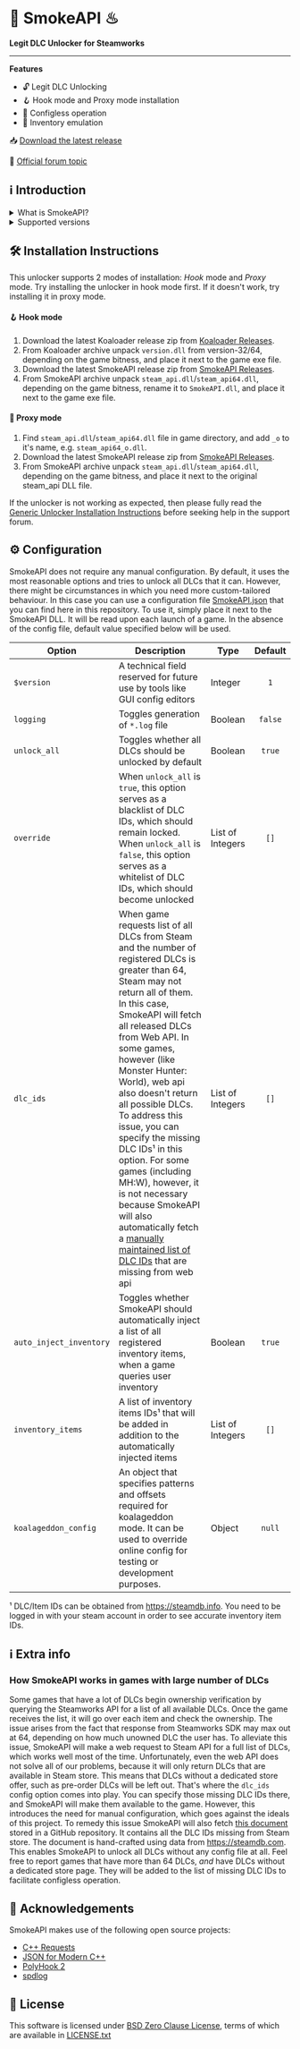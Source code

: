 # 🐨 SmokeAPI ♨

**Legit DLC Unlocker for Steamworks**
___

**Features**

- 🔓 Legit DLC Unlocking
- 🪝 Hook mode and Proxy mode installation
- 📝 Configless operation
- 🛅 Inventory emulation

📥 [Download the latest release](https://github.com/acidicoala/SmokeAPI/releases/latest)

💬 [Official forum topic](https://cs.rin.ru/forum/viewtopic.php?p=2597932#p2597932)

## ℹ Introduction

<details><summary>What is SmokeAPI?</summary>

SmokeAPI is a DLC unlocker for the games that are legitimately owned in your Steam account. It attempts to fool games that use Steamworks SDK into thinking that you own the desired DLCs. However, SmokeAPI does not modify the rest of the Steamworks SDK, hence features like multiplayer, achievements, etc. remain fully functional.

</details>


<details><summary>Supported versions</summary>

SmokeAPI aims to support all released SteamAPI versions. When it encountered a new, unsupported interface version, it will fall back on the latest supported version. Below is a list of supported interface versions:

- ISteamClient v6—v20. (Versions before 6 did not contain any DLC related interfaces)
- ISteamApps v2—v8. (Version 1 did not contain any DLC related functions)
- ISteamUser v12—v21. (Versions before 12 did not contain any DLC related functions)
- ISteamInventory v1—v3.

Steam inventory does not work in all games with steam inventory because of custom implementation, and online checks.
The list of games where inventory emulation has been shown to work is as follows:
- Project Winter
- Euro Truck Simulator 2
- Bloons TD 6

</details>

## 🛠 Installation Instructions

This unlocker supports 2 modes of installation: *Hook* mode and *Proxy* mode.
Try installing the unlocker in hook mode first. If it doesn't work, try installing it in proxy mode.

#### 🪝 Hook mode

1. Download the latest Koaloader release zip from [Koaloader Releases].
2. From Koaloader archive unpack `version.dll` from version-32/64, depending on the game bitness, and place it next to the game exe file.
3. Download the latest SmokeAPI release zip from [SmokeAPI Releases].
4. From SmokeAPI archive unpack `steam_api.dll`/`steam_api64.dll`, depending on the game bitness, rename it to `SmokeAPI.dll`, and place it next to the game exe file.

#### 🔀 Proxy mode

1. Find `steam_api.dll`/`steam_api64.dll` file in game directory, and add `_o` to it's name, e.g. `steam_api64_o.dll`.
2. Download the latest SmokeAPI release zip from [SmokeAPI Releases].
3. From SmokeAPI archive unpack `steam_api.dll`/`steam_api64.dll`, depending on the game bitness, and place it next to the original steam_api DLL file.

If the unlocker is not working as expected, then please fully read the [Generic Unlocker Installation Instructions] before seeking help in the support forum.

[Koaloader Releases]: https://github.com/acidicoala/Koaloader/releases/latest

[SmokeAPI Releases]: https://github.com/acidicoala/SmokeAPI/releases/latest

[Generic Unlocker Installation Instructions]: https://gist.github.com/acidicoala/2c131cb90e251f97c0c1dbeaf2c174dc

## ⚙ Configuration

SmokeAPI does not require any manual configuration. By default, it uses the most reasonable options and tries to unlock all DLCs that it can. However, there might be circumstances in which you need more custom-tailored behaviour. In this case you can use a configuration file [SmokeAPI.json] that you can find here in this repository. To use it, simply place it next to the SmokeAPI DLL. It will be read upon each launch of a game. In the absence of the config file, default value specified below will be used.

| Option                  | Description                                                                                                                                                                                                                                                                                                                                                                                                                                                                                                                                                                 | Type             | Default |
|-------------------------|-----------------------------------------------------------------------------------------------------------------------------------------------------------------------------------------------------------------------------------------------------------------------------------------------------------------------------------------------------------------------------------------------------------------------------------------------------------------------------------------------------------------------------------------------------------------------------|------------------|:-------:|
| `$version`              | A technical field reserved for future use by tools like GUI config editors                                                                                                                                                                                                                                                                                                                                                                                                                                                                                                  | Integer          |   `1`   |
| `logging`               | Toggles generation of `*.log` file                                                                                                                                                                                                                                                                                                                                                                                                                                                                                                                                          | Boolean          | `false` |
| `unlock_all`            | Toggles whether all DLCs should be unlocked by default                                                                                                                                                                                                                                                                                                                                                                                                                                                                                                                      | Boolean          | `true`  |
| `override`              | When `unlock_all` is `true`, this option serves as a blacklist of DLC IDs, which should remain locked. When `unlock_all` is `false`, this option serves as a whitelist of DLC IDs, which should become unlocked                                                                                                                                                                                                                                                                                                                                                             | List of Integers |  `[]`   |
| `dlc_ids`               | When game requests list of all DLCs from Steam and the number of registered DLCs is greater than 64, Steam may not return all of them. In this case, SmokeAPI will fetch all released DLCs from Web API. In some games, however (like Monster Hunter: World), web api also doesn't return all possible DLCs. To address this issue, you can specify the missing DLC IDs¹ in this option. For some games (including MH:W), however, it is not necessary because SmokeAPI will also automatically fetch a [manually maintained list of DLC IDs] that are missing from web api | List of Integers |  `[]`   |
| `auto_inject_inventory` | Toggles whether SmokeAPI should automatically inject a list of all registered inventory items, when a game queries user inventory                                                                                                                                                                                                                                                                                                                                                                                                                                           | Boolean          | `true`  |
| `inventory_items`       | A list of inventory items IDs¹ that will be added in addition to the automatically injected items                                                                                                                                                                                                                                                                                                                                                                                                                                                                           | List of Integers |  `[]`   |
| `koalageddon_config`    | An object that specifies patterns and offsets required for koalageddon mode. It can be used to override online config for testing or development purposes.                                                                                                                                                                                                                                                                                                                                                                                                                  | Object           | `null`  |

¹ DLC/Item IDs can be obtained from https://steamdb.info. You need to be logged in with your steam account in order to see accurate inventory item IDs.

[SmokeAPI.json]: res/SmokeAPI.json
[manually maintained list of DLC IDs]: https://github.com/acidicoala/public-entitlements/blob/main/steam/v1/dlc.json

## ℹ Extra info

### How SmokeAPI works in games with large number of DLCs

Some games that have a lot of DLCs begin ownership verification by querying the Steamworks API for a list of all available DLCs. Once the game receives the list, it will go over each item and check the ownership. The issue arises from the fact that response from Steamworks SDK may max out at 64, depending on how much unowned DLC the user has. To alleviate this issue, SmokeAPI will make a web request to Steam API for a full list of DLCs, which works well most of the time. Unfortunately, even the web API does not solve all of our problems, because it will only return DLCs that are available in Steam store. This means that DLCs without a dedicated store offer, such as pre-order DLCs will be left out. That's where the `dlc_ids` config option comes into play. You can specify those missing DLC IDs there, and SmokeAPI will make them available to the game. However, this introduces the need for manual configuration, which goes against the ideals of this project. To remedy this issue SmokeAPI will also fetch [this document] stored in a GitHub repository. It contains all the DLC IDs missing from Steam store. The document is hand-crafted using data from https://steamdb.com. This enables SmokeAPI to unlock all DLCs without any config file at all. Feel free to report games that have more than 64 DLCs, *and* have DLCs without a dedicated store page. They will be added to the list of missing DLC IDs to facilitate configless operation.

[this document]: https://github.com/acidicoala/public-entitlements/blob/main/steam/v1/dlc.json

## 👋 Acknowledgements

SmokeAPI makes use of the following open source projects:

- [C++ Requests](https://github.com/libcpr/cpr)
- [JSON for Modern C++](https://github.com/nlohmann/json)
- [PolyHook 2](https://github.com/stevemk14ebr/PolyHook_2_0)
- [spdlog](https://github.com/gabime/spdlog)

## 📄 License

This software is licensed under [BSD Zero Clause  License], terms of which are available in [LICENSE.txt]

[BSD Zero Clause  License]: https://choosealicense.com/licenses/0bsd/

[LICENSE.txt]: LICENSE.txt
